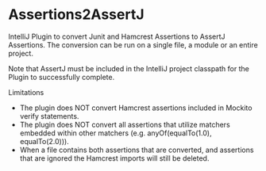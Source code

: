 # Assertions2AssertJ

IntelliJ Plugin to convert Junit and Hamcrest Assertions to AssertJ
Assertions. The conversion can be run on a single file, a module or
an entire project.


Note that AssertJ must be included in the IntelliJ project classpath for
the Plugin to successfully complete. 

Limitations
* The plugin does NOT convert Hamcrest assertions included in Mockito
verify statements.
* The plugin does NOT convert all assertions that utilize matchers embedded 
within other matchers (e.g. anyOf(equalTo(1.0), equalTo(2.0))). 
* When a file contains both assertions that are converted, and assertions that
are ignored the Hamcrest imports will still be deleted.

